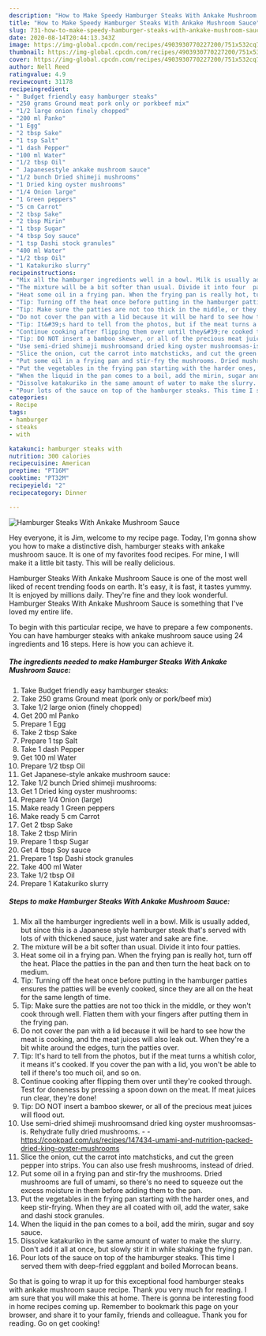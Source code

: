 ```yaml
---
description: "How to Make Speedy Hamburger Steaks With Ankake Mushroom Sauce"
title: "How to Make Speedy Hamburger Steaks With Ankake Mushroom Sauce"
slug: 731-how-to-make-speedy-hamburger-steaks-with-ankake-mushroom-sauce
date: 2020-08-14T20:44:13.343Z
image: https://img-global.cpcdn.com/recipes/4903930770227200/751x532cq70/hamburger-steaks-with-ankake-mushroom-sauce-recipe-main-photo.jpg
thumbnail: https://img-global.cpcdn.com/recipes/4903930770227200/751x532cq70/hamburger-steaks-with-ankake-mushroom-sauce-recipe-main-photo.jpg
cover: https://img-global.cpcdn.com/recipes/4903930770227200/751x532cq70/hamburger-steaks-with-ankake-mushroom-sauce-recipe-main-photo.jpg
author: Nell Reed
ratingvalue: 4.9
reviewcount: 31178
recipeingredient:
- " Budget friendly easy hamburger steaks"
- "250 grams Ground meat pork only or porkbeef mix"
- "1/2 large onion finely chopped"
- "200 ml Panko"
- "1 Egg"
- "2 tbsp Sake"
- "1 tsp Salt"
- "1 dash Pepper"
- "100 ml Water"
- "1/2 tbsp Oil"
- " Japanesestyle ankake mushroom sauce"
- "1/2 bunch Dried shimeji mushrooms"
- "1 Dried king oyster mushrooms"
- "1/4 Onion large"
- "1 Green peppers"
- "5 cm Carrot"
- "2 tbsp Sake"
- "2 tbsp Mirin"
- "1 tbsp Sugar"
- "4 tbsp Soy sauce"
- "1 tsp Dashi stock granules"
- "400 ml Water"
- "1/2 tbsp Oil"
- "1 Katakuriko slurry"
recipeinstructions:
- "Mix all the hamburger ingredients well in a bowl. Milk is usually added, but since this is a Japanese style hamburger steak that&#39;s served with lots of with thickened sauce, just water and sake are fine."
- "The mixture will be a bit softer than usual. Divide it into four  patties."
- "Heat some oil in a frying pan. When the frying pan is really hot, turn off the heat. Place the patties in the pan and then turn the heat back on to medium."
- "Tip: Turning off the heat once before putting in the hamburger patties ensures the patties will be evenly cooked, since they are all on the heat for the same length of time."
- "Tip: Make sure the patties are not too thick in the middle, or they won&#39;t cook through well.  Flatten them with your fingers after putting them in the frying pan."
- "Do not cover the pan with a lid because it will be hard to see how the meat is cooking, and the meat juices will also leak out. When they&#39;re a bit white around the edges, turn the patties over."
- "Tip: It&#39;s hard to tell from the photos, but if the meat turns a whitish color, it means it&#39;s cooked. If you cover the pan with a lid, you won&#39;t be able to tell if there&#39;s too much oil, and so on."
- "Continue cooking after flipping them over until they&#39;re cooked through. Test for doneness by pressing a spoon down on the meat. If meat juices run clear, they&#39;re done!"
- "Tip: DO NOT insert a bamboo skewer, or all of the precious meat juices will flood out."
- "Use semi-dried shimeji mushroomsand dried king oyster mushroomsas-is. Rehydrate fully dried mushrooms.  https://cookpad.com/us/recipes/147434-umami-and-nutrition-packed-dried-king-oyster-mushrooms"
- "Slice the onion, cut the carrot into matchsticks, and cut the green pepper into strips. You can also use fresh mushrooms, instead of dried."
- "Put some oil in a frying pan and stir-fry the mushrooms. Dried mushrooms are full of umami, so there&#39;s no need to squeeze out the excess moisture in them before adding them to the pan."
- "Put the vegetables in the frying pan starting with the harder ones, and keep stir-frying. When they are all coated with oil, add the water, sake and dashi stock granules."
- "When the liquid in the pan comes to a boil, add the mirin, sugar and soy sauce."
- "Dissolve katakuriko in the same amount of water to make the slurry. Don&#39;t add it all at once, but slowly stir it in while shaking the frying pan."
- "Pour lots of the sauce on top of the hamburger steaks. This time I served them with deep-fried eggplant and boiled Morrocan beans."
categories:
- Recipe
tags:
- hamburger
- steaks
- with

katakunci: hamburger steaks with 
nutrition: 300 calories
recipecuisine: American
preptime: "PT16M"
cooktime: "PT32M"
recipeyield: "2"
recipecategory: Dinner

---
```



![Hamburger Steaks With Ankake Mushroom Sauce](https://img-global.cpcdn.com/recipes/4903930770227200/751x532cq70/hamburger-steaks-with-ankake-mushroom-sauce-recipe-main-photo.jpg)

Hey everyone, it is Jim, welcome to my recipe page. Today, I'm gonna show you how to make a distinctive dish, hamburger steaks with ankake mushroom sauce. It is one of my favorites food recipes. For mine, I will make it a little bit tasty. This will be really delicious.

Hamburger Steaks With Ankake Mushroom Sauce is one of the most well liked of recent trending foods on earth. It's easy, it is fast, it tastes yummy. It is enjoyed by millions daily. They're fine and they look wonderful. Hamburger Steaks With Ankake Mushroom Sauce is something that I've loved my entire life.




To begin with this particular recipe, we have to prepare a few components. You can have hamburger steaks with ankake mushroom sauce using 24 ingredients and 16 steps. Here is how you can achieve it.

<!--inarticleads1-->

##### The ingredients needed to make Hamburger Steaks With Ankake Mushroom Sauce:

1. Take  Budget friendly easy hamburger steaks:
1. Take 250 grams Ground meat (pork only or pork/beef mix)
1. Take 1/2 large onion (finely chopped)
1. Get 200 ml Panko
1. Prepare 1 Egg
1. Take 2 tbsp Sake
1. Prepare 1 tsp Salt
1. Take 1 dash Pepper
1. Get 100 ml Water
1. Prepare 1/2 tbsp Oil
1. Get  Japanese-style ankake mushroom sauce:
1. Take 1/2 bunch Dried shimeji mushrooms:
1. Get 1 Dried king oyster mushrooms:
1. Prepare 1/4 Onion (large)
1. Make ready 1 Green peppers
1. Make ready 5 cm Carrot
1. Get 2 tbsp Sake
1. Take 2 tbsp Mirin
1. Prepare 1 tbsp Sugar
1. Get 4 tbsp Soy sauce
1. Prepare 1 tsp Dashi stock granules
1. Take 400 ml Water
1. Take 1/2 tbsp Oil
1. Prepare 1 Katakuriko slurry




<!--inarticleads2-->

##### Steps to make Hamburger Steaks With Ankake Mushroom Sauce:

1. Mix all the hamburger ingredients well in a bowl. Milk is usually added, but since this is a Japanese style hamburger steak that&#39;s served with lots of with thickened sauce, just water and sake are fine.
1. The mixture will be a bit softer than usual. Divide it into four  patties.
1. Heat some oil in a frying pan. When the frying pan is really hot, turn off the heat. Place the patties in the pan and then turn the heat back on to medium.
1. Tip: Turning off the heat once before putting in the hamburger patties ensures the patties will be evenly cooked, since they are all on the heat for the same length of time.
1. Tip: Make sure the patties are not too thick in the middle, or they won&#39;t cook through well.  Flatten them with your fingers after putting them in the frying pan.
1. Do not cover the pan with a lid because it will be hard to see how the meat is cooking, and the meat juices will also leak out. When they&#39;re a bit white around the edges, turn the patties over.
1. Tip: It&#39;s hard to tell from the photos, but if the meat turns a whitish color, it means it&#39;s cooked. If you cover the pan with a lid, you won&#39;t be able to tell if there&#39;s too much oil, and so on.
1. Continue cooking after flipping them over until they&#39;re cooked through. Test for doneness by pressing a spoon down on the meat. If meat juices run clear, they&#39;re done!
1. Tip: DO NOT insert a bamboo skewer, or all of the precious meat juices will flood out.
1. Use semi-dried shimeji mushroomsand dried king oyster mushroomsas-is. Rehydrate fully dried mushrooms. -  - https://cookpad.com/us/recipes/147434-umami-and-nutrition-packed-dried-king-oyster-mushrooms
1. Slice the onion, cut the carrot into matchsticks, and cut the green pepper into strips. You can also use fresh mushrooms, instead of dried.
1. Put some oil in a frying pan and stir-fry the mushrooms. Dried mushrooms are full of umami, so there&#39;s no need to squeeze out the excess moisture in them before adding them to the pan.
1. Put the vegetables in the frying pan starting with the harder ones, and keep stir-frying. When they are all coated with oil, add the water, sake and dashi stock granules.
1. When the liquid in the pan comes to a boil, add the mirin, sugar and soy sauce.
1. Dissolve katakuriko in the same amount of water to make the slurry. Don&#39;t add it all at once, but slowly stir it in while shaking the frying pan.
1. Pour lots of the sauce on top of the hamburger steaks. This time I served them with deep-fried eggplant and boiled Morrocan beans.




So that is going to wrap it up for this exceptional food hamburger steaks with ankake mushroom sauce recipe. Thank you very much for reading. I am sure that you will make this at home. There is gonna be interesting food in home recipes coming up. Remember to bookmark this page on your browser, and share it to your family, friends and colleague. Thank you for reading. Go on get cooking!
